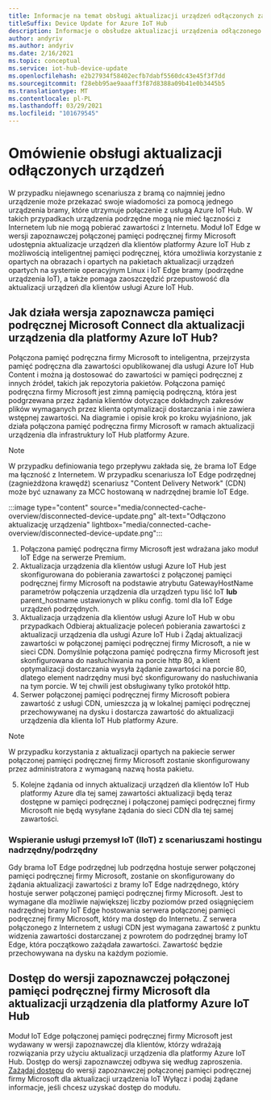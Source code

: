 ```yaml
---
title: Informacje na temat obsługi aktualizacji urządzeń odłączonych za pomocą połączonej pamięci podręcznej Microsoft | Microsoft Docs
titleSuffix: Device Update for Azure IoT Hub
description: Informacje o obsłudze aktualizacji urządzenia odłączonego przy użyciu połączonej pamięci podręcznej firmy Microsoft
author: andyriv
ms.author: andyriv
ms.date: 2/16/2021
ms.topic: conceptual
ms.service: iot-hub-device-update
ms.openlocfilehash: e2b27934f58402ecfb7dabf5560dc43e45f3f7dd
ms.sourcegitcommit: f28ebb95ae9aaaff3f87d8388a09b41e0b3445b5
ms.translationtype: MT
ms.contentlocale: pl-PL
ms.lasthandoff: 03/29/2021
ms.locfileid: "101679545"
---
```

# <a name="understand-support-for-disconnected-device-updates"></a>Omówienie obsługi aktualizacji odłączonych urządzeń

W przypadku niejawnego scenariusza z bramą co najmniej jedno urządzenie może przekazać swoje wiadomości za pomocą jednego urządzenia bramy, które utrzymuje połączenie z usługą Azure IoT Hub. W takich przypadkach urządzenia podrzędne mogą nie mieć łączności z Internetem lub nie mogą pobierać zawartości z Internetu. Moduł IoT Edge w wersji zapoznawczej połączonej pamięci podręcznej firmy Microsoft udostępnia aktualizacje urządzeń dla klientów platformy Azure IoT Hub z możliwością inteligentnej pamięci podręcznej, która umożliwia korzystanie z opartych na obrazach i opartych na pakietach aktualizacji urządzeń opartych na systemie operacyjnym Linux i IoT Edge bramy (podrzędne urządzenia IoT), a także pomaga zaoszczędzić przepustowość dla aktualizacji urządzeń dla klientów usługi Azure IoT Hub.

## <a name="how-does-microsoft-connected-cache-preview-for-device-update-for-azure-iot-hub-work"></a>Jak działa wersja zapoznawcza pamięci podręcznej Microsoft Connect dla aktualizacji urządzenia dla platformy Azure IoT Hub?

Połączona pamięć podręczna firmy Microsoft to inteligentna, przejrzysta pamięć podręczna dla zawartości opublikowanej dla usługi Azure IoT Hub Content i można ją dostosować do zawartości w pamięci podręcznej z innych źródeł, takich jak repozytoria pakietów. Połączona pamięć podręczna firmy Microsoft jest zimną pamięcią podręczną, która jest podgrzewana przez żądania klientów dotyczące dokładnych zakresów plików wymaganych przez klienta optymalizacji dostarczania i nie zawiera wstępnej zawartości. Na diagramie i opisie krok po kroku wyjaśniono, jak działa połączona pamięć podręczna firmy Microsoft w ramach aktualizacji urządzenia dla infrastruktury IoT Hub platformy Azure.

>[!Note]
>W przypadku definiowania tego przepływu zakłada się, że brama IoT Edge ma łączność z Internetem. W przypadku scenariusza IoT Edge podrzędnej (zagnieżdżona krawędź) scenariusz "Content Delivery Network" (CDN) może być uznawany za MCC hostowaną w nadrzędnej bramie IoT Edge.

  :::image type="content" source="media/connected-cache-overview/disconnected-device-update.png" alt-text="Odłączono aktualizację urządzenia" lightbox="media/connected-cache-overview/disconnected-device-update.png":::

1. Połączona pamięć podręczna firmy Microsoft jest wdrażana jako moduł IoT Edge na serwerze Premium.
2. Aktualizacja urządzenia dla klientów usługi Azure IoT Hub jest skonfigurowana do pobierania zawartości z połączonej pamięci podręcznej firmy Microsoft na podstawie atrybutu GatewayHostName parametrów połączenia urządzenia dla urządzeń typu liść IoT **lub** parent_hostname ustawionych w pliku config. toml dla IoT Edge urządzeń podrzędnych.
3. Aktualizacja urządzenia dla klientów usługi Azure IoT Hub w obu przypadkach Odbieraj aktualizacje poleceń pobierania zawartości z aktualizacji urządzenia dla usługi Azure IoT Hub i Żądaj aktualizacji zawartości w połączonej pamięci podręcznej firmy Microsoft, a nie w sieci CDN. Domyślnie połączona pamięć podręczna firmy Microsoft jest skonfigurowana do nasłuchiwania na porcie http 80, a klient optymalizacji dostarczania wysyła żądanie zawartości na porcie 80, dlatego element nadrzędny musi być skonfigurowany do nasłuchiwania na tym porcie.  W tej chwili jest obsługiwany tylko protokół http.
4. Serwer połączonej pamięci podręcznej firmy Microsoft pobiera zawartość z usługi CDN, umieszcza ją w lokalnej pamięci podręcznej przechowywanej na dysku i dostarcza zawartość do aktualizacji urządzenia dla klienta IoT Hub platformy Azure.
   
>[!Note]
>W przypadku korzystania z aktualizacji opartych na pakiecie serwer połączonej pamięci podręcznej firmy Microsoft zostanie skonfigurowany przez administratora z wymaganą nazwą hosta pakietu.

5. Kolejne żądania od innych aktualizacji urządzeń dla klientów IoT Hub platformy Azure dla tej samej zawartości aktualizacji będą teraz dostępne w pamięci podręcznej i połączonej pamięci podręcznej firmy Microsoft nie będą wysyłane żądania do sieci CDN dla tej samej zawartości.

### <a name="supporting-industrial-iot-iiot-with-parentchild-hosting-scenarios"></a>Wspieranie usługi przemysł IoT (IIoT) z scenariuszami hostingu nadrzędny/podrzędny

Gdy brama IoT Edge podrzędnej lub podrzędna hostuje serwer połączonej pamięci podręcznej firmy Microsoft, zostanie on skonfigurowany do żądania aktualizacji zawartości z bramy IoT Edge nadrzędnego, który hostuje serwer połączonej pamięci podręcznej firmy Microsoft. Jest to wymagane dla możliwie największej liczby poziomów przed osiągnięciem nadrzędnej bramy IoT Edge hostowania serwera połączonej pamięci podręcznej firmy Microsoft, który ma dostęp do Internetu. Z serwera połączonego z Internetem z usługi CDN jest wymagana zawartość z punktu widzenia zawartości dostarczanej z powrotem do podrzędnej bramy IoT Edge, która początkowo zażądała zawartości. Zawartość będzie przechowywana na dysku na każdym poziomie.

## <a name="access-to-the-microsoft-connected-cache-preview-for-device-update-for-azure-iot-hub"></a>Dostęp do wersji zapoznawczej połączonej pamięci podręcznej firmy Microsoft dla aktualizacji urządzenia dla platformy Azure IoT Hub

Moduł IoT Edge połączonej pamięci podręcznej firmy Microsoft jest wydawany w wersji zapoznawczej dla klientów, którzy wdrażają rozwiązania przy użyciu aktualizacji urządzenia dla platformy Azure IoT Hub. Dostęp do wersji zapoznawczej odbywa się według zaproszenia. [Zażądaj dostępu](https://aka.ms/MCCForDeviceUpdateForIoT) do wersji zapoznawczej połączonej pamięci podręcznej firmy Microsoft dla aktualizacji urządzenia IoT Wyłącz i podaj żądane informacje, jeśli chcesz uzyskać dostęp do modułu.
